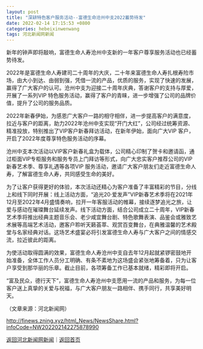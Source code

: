 ```yaml
---
layout: post
title: "深耕特色客户服务活动--富德生命沧州中支2022蓄势待发"
date: 2022-02-14 17:15:53 +0800
categories: hebeixinwenwang
tags: 河北新闻网新闻
---
```

<p>新年的钟声即将敲响，富德生命人寿沧州中支新的一年客户尊享服务活动也已经蓄势待发。</p>
 <p>2022年是富德生命人寿建司二十周年的大庆，二十年来富德生命人寿扎根寿险市场，由大小到达、由弱到强，凭借一流的产品，优质的服务，实现了快速的发展，赢得了广大客户的认可。沧州中支为迎接二十周年庆典，答谢客户的支持与厚爱，开展了一系列VIP 特色服务活动，赢得了客户的青睐，进一步增强了公司的品牌价值，提升了公司的服务品质。</p>
 <p>2022年新春伊始，为感恩广大客户一路的相守相伴，进一步提高客户的满意度，拉近与客户的距离，助力2022年沧州中支实现“开门大红”，公司经过统筹资源、精准投放，特别推出了VIP客户新春拜访活动，在新年伊始，面向广大VIP 客户，开启了2022年度尊享特色服务活动的序幕。</p>
 <p>沧州中支本次活动以VIP客户新春礼盒为载体，公司精心印制了贺卡和邀请函，通过柜面VIP专柜服务和服务专员上门拜访等形式，向广大忠实客户推荐公司的VIP新春艺术季、尊享礼遇等各项VIP 服务活动，邀请广大客户朋友们走近富德生命人寿，了解富德生命人寿，共同感受生命的美好。</p>
 <p>为了让客户获得更好的体验，本次活动还精心为客户准备了丰富精彩的节目，分线上和线下同时开展：线上活动方面，“追光20·爱发声”VIP新春艺术季将在2021年12月至2022年4月盛情奏响，拉开一年客服活动的帷幕，接续逐梦追光之旅，让爱与感动在璀璨舞台延续发声。线下活动方面，结合公司成立二十周年，VIP新春艺术季将推出经典主题音乐会、老少咸宜舞台剧、特色歌舞表演、品鉴会或雅致艺术展等高端艺术活动，邀客户聆听天籁荟萃、观赏百变舞台，在典雅温馨的艺术殿堂与名家经典对话。这场艺术盛宴必将引发富德生命人寿与广大客户之间的情感交流，拉近彼此的距离。</p>
 <p>为使活动取得圆满的效果，富德生命人寿沧州中支自去年12月起就紧锣密鼓地开始准备，全体工作人员分工明确、有条不紊地为这场盛会紧张地筹备着，只为让客户享受到那华丽的乐章。截止目前，各项筹备工作已基本就绪，精彩即将开启。</p>
 <p>“富及民众，德行天下”，富德生命人寿沧州中支愿用一流的产品和服务，为每一位客户送上真挚的关爱与祝福，与广大客户朋友一路相伴、携手同行，共享美好明天。</p><p class="em_media">（文章来源：河北新闻网）</p>

<http://finews.zning.xyz/html_News/NewsShare.html?infoCode=NW202202142275878990>

[返回河北新闻网新闻](//finews.withounder.com/category/hebeixinwenwang.html)｜[返回首页](//finews.withounder.com/)